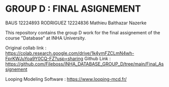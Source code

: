 # GROUP D : FINAL ASIGNEMENT
BAUS 12224893
RODRIGUEZ 12224836
Mathieu
Balthazar
Nazerke

This repository contains the group D work for the final assignement of the course "Database" at INHA University.

Original collab link : https://colab.research.google.com/drive/1k4ymFZCLmN4wh-FprKWJuYoa9Y0CQ-FZ?usp=sharing
Github Link : https://github.com/Fileboss/INHA_DATABASE_GROUP_D/tree/main/Final_Assignement

Looping Modeling Software : https://www.looping-mcd.fr/
